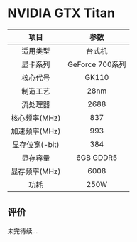 # NVIDIA GTX Titan

| 项目 | 参数 |
| :------: | :------: |
|适用类型 | 台式机|
|显卡系列| GeForce 700系列|
|核心代号| GK110 |
|制造工艺| 28nm |
|流处理器| 2688 |
|核心频率(MHz)| 837 |
|加速频率(MHz)|993 |
|显存位宽(-bit)| 384 |
|显存容量| 6GB GDDR5 |
|显存频率(MHz)| 6008 |
|功耗|250W |

## 评价

 未完待续...